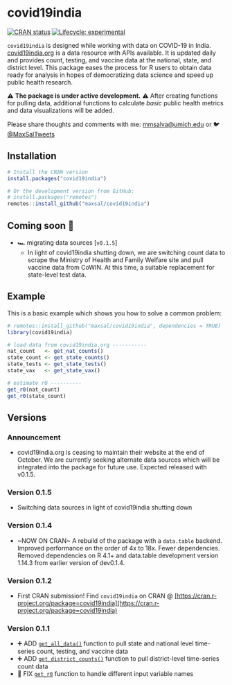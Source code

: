 
# covid19india

<!-- badges: start -->
[![CRAN status](https://www.r-pkg.org/badges/version/covid19india)](https://CRAN.R-project.org/package=covid19india)
[![Lifecycle: experimental](https://img.shields.io/badge/lifecycle-experimental-orange.svg)](https://lifecycle.r-lib.org/articles/stages.html#experimental)
<!-- badges: end -->

`covid19india` is designed while working with data on COVID-19 in India. [covid19india.org](https://www.covid19india.org/) is 
a data resource with APIs available. It is updated daily and provides count, testing, and vaccine data 
at the national, state, and district level. This package eases the process for R users to obtain data 
ready for analysis in hopes of democratizing data science and speed up public health research.

:warning: **The package is under active development.** :warning: After creating functions for pulling data,
additional functions to calculate *basic* public health metrics and data visualizations will be added.

Please share thoughts and comments with me: [mmsalva@umich.edu](mailto:mmsalva@umich.edu) or 🐦 [@MaxSalTweets](twitter.com/MaxSalTweets)

## Installation

``` r
# Install the CRAN version
install.packages("covid19india")

# Or the development version from GitHub:
# install.packages("remotes")
remotes::install_github("maxsal/covid19india")
```

## Coming soon :movie_camera:

- :racing_car: migrating data sources [`v0.1.5`]
  - In light of covid19india shutting down, we are switching count data to scrape the Ministry of Health and Family Welfare site and pull vaccine data from CoWIN. At this time, a suitable replacement for state-level test data.

## Example

This is a basic example which shows you how to solve a common problem:

``` r
# remotes::install_github("maxsal/covid19india", dependencies = TRUE)
library(covid19india)

# load data from covid19india.org -----------
nat_count   <- get_nat_counts()
state_count <- get_state_counts()
state_tests <- get_state_tests()
state_vax   <- get_state_vax()

# estimate r0 ----------
get_r0(nat_count)
get_r0(state_count)
```
## Versions

### Announcement
* covid19india.org is ceasing to maintain their website at the end of October. We are currently seeking alternate data sources which will be integrated into the package for future use. Expected released with v0.1.5.

### Version 0.1.5
* Switching data sources in light of covid19india shutting down

### Version 0.1.4
* ~NOW ON CRAN~ A rebuild of the package with a `data.table` backend. Improved performance on the order of 4x to 18x. Fewer dependencies. Removed dependencies on R 4.1+ and data.table development version 1.14.3 from earlier version of dev0.1.4.

### Version 0.1.2
* First CRAN submission! Find `covid19india` on CRAN @ [https://cran.r-project.org/package=covid19india](https://cran.r-project.org/package=covid19india)

### Version 0.1.1
* ➕ ADD [`get_all_data()`](R/get_all_data.R) function to pull state and national level time-series count, testing, and vaccine data
* ➕ ADD [`get_district_counts()`](R/get_district_counts.R) function to pull district-level time-series count data
* 🔧 FIX [`get_r0`](R/get_r0.R) function to handle different input variable names

